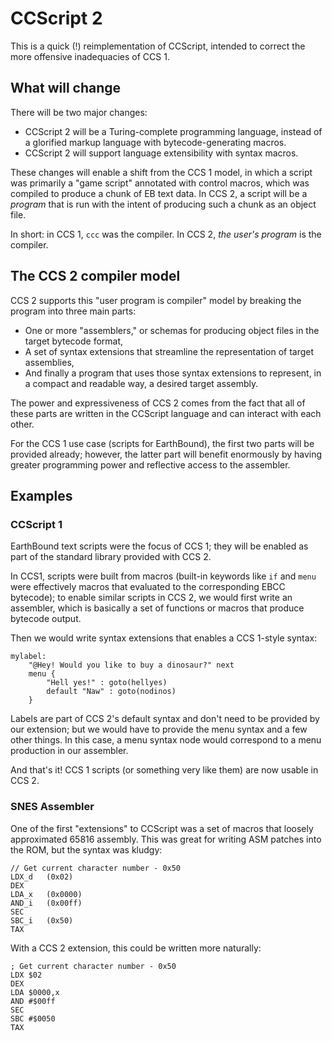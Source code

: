 CCScript 2
==========

This is a quick (!) reimplementation of CCScript, intended to correct the more
offensive inadequacies of CCS 1.


What will change
----------------

There will be two major changes:

* CCScript 2 will be a Turing-complete programming language, instead of a
  glorified markup language with bytecode-generating macros.
* CCScript 2 will support language extensibility with syntax macros.

These changes will enable a shift from the CCS 1 model, in which a script was
primarily a "game script" annotated with control macros, which was compiled to
produce a chunk of EB text data. In CCS 2, a script will be a _program_ that is
run with the intent of producing such a chunk as an object file.

In short: in CCS 1, `ccc` was the compiler. In CCS 2, _the user's program_ is
the compiler.


The CCS 2 compiler model
------------------------

CCS 2 supports this "user program is compiler" model by breaking the program
into three main parts:

* One or more "assemblers," or schemas for producing object files in the target
  bytecode format,
* A set of syntax extensions that streamline the representation of target
  assemblies,
* And finally a program that uses those syntax extensions to represent, in a
  compact and readable way, a desired target assembly.

The power and expressiveness of CCS 2 comes from the fact that all of these
parts are written in the CCScript language and can interact with each other.

For the CCS 1 use case (scripts for EarthBound), the first two parts will be
provided already; however, the latter part will benefit enormously by having
greater programming power and reflective access to the assembler.


Examples
--------


### CCScript 1

EarthBound text scripts were the focus of CCS 1; they will be enabled as part
of the standard library provided with CCS 2.

In CCS1, scripts were built from macros (built-in keywords like `if` and `menu`
were effectively macros that evaluated to the corresponding EBCC bytecode); to
enable similar scripts in CCS 2, we would first write an assembler, which is
basically a set of functions or macros that produce bytecode output.

Then we would write syntax extensions that enables a CCS 1-style syntax:

    mylabel:
        "@Hey! Would you like to buy a dinosaur?" next
        menu {
            "Hell yes!" : goto(hellyes)
            default "Naw" : goto(nodinos)
        }

Labels are part of CCS 2's default syntax and don't need to be provided by our
extension; but we would have to provide the menu syntax and a few other things.
In this case, a menu syntax node would correspond to a menu production in our
assembler.

And that's it! CCS 1 scripts (or something very like them) are now usable in
CCS 2.


### SNES Assembler

One of the first "extensions" to CCScript was a set of macros that loosely
approximated 65816 assembly. This was great for writing ASM patches into the
ROM, but the syntax was kludgy:

    // Get current character number - 0x50
    LDX_d   (0x02)
    DEX
    LDA_x   (0x0000)
    AND_i   (0x00ff)
    SEC
    SBC_i   (0x50)
    TAX

With a CCS 2 extension, this could be written more naturally:

    ; Get current character number - 0x50
    LDX $02
    DEX
    LDA $0000,x
    AND #$00ff
    SEC
    SBC #$0050
    TAX



